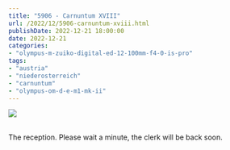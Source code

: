 ```yaml
---
title: "5906 - Carnuntum XVIII"
url: /2022/12/5906-carnuntum-xviii.html
publishDate: 2022-12-21 18:00:00
date: 2022-12-21
categories:
- "olympus-m-zuiko-digital-ed-12-100mm-f4-0-is-pro"
tags:
- "austria"
- "niederosterreich"
- "carnuntum"
- "olympus-om-d-e-m1-mk-ii"
---
```

<div class="container">
<div class="center"><a target="_blank" href="https://d25zfm9zpd7gm5.cloudfront.net/1200x1200/2019/20190922_095830_lr.jpg"><img class="webfeedsFeaturedVisual" src="https://d25zfm9zpd7gm5.cloudfront.net/0600x0600/2019/20190922_095830_lr.jpg" /></a></div>
</div>
<br />

The reception. Please wait a minute, the clerk will be back
soon.
